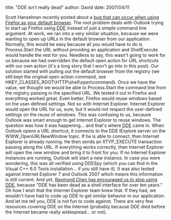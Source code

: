 
title: "DDE isn't really dead"
author: David
date: 2007/04/11

Scott Hanselman recently posted about a [bug that can occur when using Firefox as your default browser](http://www.hanselman.com/blog/FixQuotGeneralFailurequotWhileLaunchingFireFoxURLsFromOutlook.aspx). The root problem deals with Outlook trying to start up Firefox using <acronym title="Dynamic Data Exchange">DDE</acronym> instead of just a simple command line argument. At work, we ran into a very similar situation, because we were wanting to open up URLs in the default browser from our application. Normally, this would be easy because all you would have to do is Process.Start the URL without providing an application and ShellExecute would handle the rest for you. Needless to say, this wasn't going to work for us because we had overridden the default open action for URL shortcuts with our own action (it's a long story that I won't go into in this post). 
Our solution started with pulling out the default browser from the registry (we still kept the original open action command, see HKEY_CLASSES_ROOT\HTTP\shell\open\command). Once we have the value, we thought we would be able to Process.Start the command line from the registry passing in the specified URL. We tested it out in Firefox and everything worked great. Even better, Firefox would reuse windows based on the user-defined settings. 
Not so with Internet Explorer. Internet Explorer would open the URL for us, sure, but it would not respect the user-defined settings on the reuse of windows. This was confusing to us, because Outlook was smart enough to get Internet Explorer to reuse windows. The question was how it was happening... and that's where <acronym title="Dynamic Data Exchange">DDE</acronym> came in. 
When Outlook opens a URL shortcut, it connects to the DDE IExplore server on the WWW_OpenURLNewWindow topic. If he is able to connect, then Internet Explorer is already running. He then sends an XTYP_EXECUTE transaction passing along the URL. If everything works correctly, then Internet Explorer will open the new window and bring it to front for you. If no Internet Explorer instances are running, Outlook will start a new instance. 
In case you were wondering, this was all verified using DDESpy (which you can find in the Visual C++ 6.0 Tools installation... if you still have it). It was also tested against Internet Explorer 7 and Outlook 2007 which means this information is still current. 
And yet, [Raymond Chen has encouraged us to stop using DDE](http://blogs.msdn.com/oldnewthing/archive/2007/02/26/1763683.aspx), because "DDE has been dead as a shell interface for over ten years." Oh how I wish that the Internet Explorer team knew that. If they had, we wouldn't have had to code up DDE to get similar behavior in our application. And let me tell you, DDE is not fun to code against. There are very few resources covering DDE on the Internet (probably because DDE died before the Internet became really widespread... or not).
